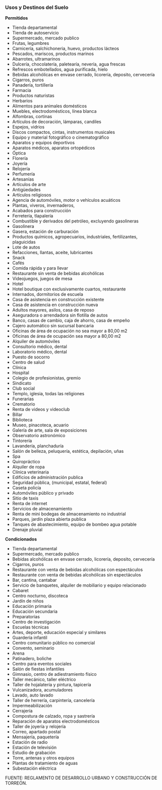 ﻿
### Usos y Destinos del Suelo

**Permitidos**

* Tienda departamental
* Tienda de autoservicio
* Supermercado, mercado publico
* Frutas, legumbres
* Carnicería, salchichoneria, huevo, productos lácteos
* Pescados, mariscos, productos  marinos
* Abarrotes, ultramarinos
* Dulcería, chocolatería, paletearía, nevería, agua frescas
* Refrescos embotellados, agua purificada, hielo
* Bebidas alcohólicas en envase cerrado, licorería, deposito, cervecería
* Cigarros, puros
* Panadería, tortillería
* Farmacia
* Productos naturistas
* Herbarios
* Alimentos para animales domésticos
* Muebles, electrodomésticos, línea blanca
* Alfombras, cortinas
* Artículos de decoración, lámparas, candiles
* Espejos, vidrios
* Discos compactos, cintas, instrumentos musicales
* Equipo y material fotográfico o cinematográfico
* Aparatos y equipos deportivos
* Aparatos médicos, aparatos ortopédicos
* Óptica
* Florería
* Joyería
* Relojería
* Perfumería
* Artesanías
* Artículos de arte
* Antigüedades
* Artículos religiosos
* Agencia de automóviles, motor o vehículos acuáticos
* Plantas, viveros, invernaderos,
* Acabados para construcción
* Ferretería, tlapalería
* Combustible y derivados del petróleo, excluyendo gasolineras
* Gasolinera
* Gasera, estación de carburación
* Productos químicos, agropecuarios, industriales, fertilizantes, plaguicidas
* Lote de autos
* Refacciones, llantas, aceite, lubricantes
* Snack
* Cafés
* Comida rápida y para llevar
* Restaurante sin venta de bebidas alcohólicas
* Videojuegos, juegos de mesa
* Hotel
* Hotel boutique con exclusivamente cuartos, restaurante
* Internados, dormitorios de escuela
* Casa de asistencia en construcción existente
* Casa de asistencia en construcción nueva
* Adultos mayores, asilos, casa de reposo
* Aseguradora o arrendadora sin flotilla de autos
* Banco, casas de cambio, caja de ahorro, casa de empeño
* Cajero automático sin sucursal bancaria
* Oficinas de área de ocupación no sea mayor a 80,00 m2
* Oficinas de área de ocupación sea mayor a 80,00 m2
* Alquiler de automóviles
* Consultorio médico, dental
* Laboratorio médico, dental
* Puesto de socorro
* Centro de salud
* Clínica
* Hospital
* Colegio de profesionistas, gremio
* Sindicato
* Club social
* Templo, iglesia, todas las religiones
* Funerarias
* Crematorio
* Renta de videos y videoclub
* Billar
* Biblioteca
* Museo, pinacoteca, acuario
* Galería de arte, sala de exposiciones
* Observatorio astronómico
* Tintorería
* Lavandería, planchaduría
* Salón de belleza, peluquería, estética, depilación, uñas
* Spa
* Quiropráctico
* Alquiler de ropa
* Clínica veterinaria
* Edificios de administración publica
* Seguridad pública, (municipal, estatal, federal)
* Caseta policía
* Automóviles público y privado
* Sitio de taxis
* Renta de internet
* Servicios de almacenamiento
* Renta de mini bodegas de almacenamiento no industrial
* Parques, jardín plaza abierta publica
* Tanques de abastecimiento, equipo de bombeo agua potable
* Drenaje pluvial

**Condicionados**

* Tienda departamental
* Supermercado, mercado publico
* Bebidas alcohólicas en envase cerrado, licorería, deposito, cervecería
* Cigarros, puros
* Restaurante con venta de bebidas alcohólicas con espectáculos
* Restaurante con venta de bebidas alcohólicas sin espectáculos
* Bar, cantina, cantabar
* Servicio de banquetes, alquiler de mobiliario y equipo relacionado
* Cabaret
* Centro nocturno, discoteca
* Jardín de niños
* Educación primaria
* Educación secundaria
* Preparatorias
* Centro de investigación
* Escuelas técnicas
* Artes, deporte, educación especial y similares
* Guardería infantil
* Centro comunitario público no comercial
* Convento, seminario
* Arena
* Patinadero, boliche
* Centro para eventos sociales
* Salón de fiestas infantiles
* Gimnasio, centro de adiestramiento físico
* Taller mecánico, taller eléctrico
* Taller de hojalatería y pintura, tapicería
* Vulcanizadora, acumuladores
* Lavado, auto lavado
* Taller de herrería, carpintería, cancelería
* Impermeabilización
* Cerrajería
* Compostura de calzado, ropa y sastrería
* Reparación de aparatos electrodomésticos
* Taller de joyería y relojería
* Correo, apartado postal
* Mensajería, paquetería
* Estación de radio
* Estación de televisión
* Estudio de grabación
* Torre, antenas y otros equipos
* Plantas de tratamiento de aguas
* Subestación eléctrica

FUENTE: REGLAMENTO DE DESARROLLO URBANO Y CONSTRUCCIÓN DE TORREÓN.
